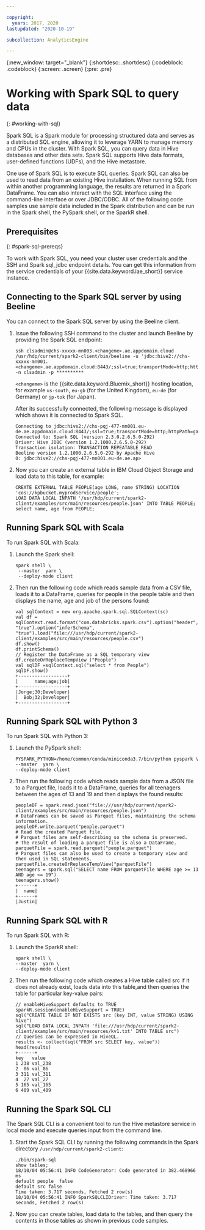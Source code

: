 ```yaml
---

copyright:
  years: 2017, 2020
lastupdated: "2020-10-19"

subcollection: AnalyticsEngine

---
```


<!-- Attribute definitions -->
{:new_window: target="_blank"}
{:shortdesc: .shortdesc}
{:codeblock: .codeblock}
{:screen: .screen}
{:pre: .pre}

# Working with Spark SQL to query data
{: #working-with-sql}

Spark SQL is a Spark module for processing structured data and serves as a distributed SQL engine, allowing it to leverage YARN to manage memory and CPUs in the cluster. With Spark SQL, you can query data in Hive databases and other data sets. Spark SQL supports Hive data formats, user-defined functions (UDFs), and the Hive metastore.

One use of Spark SQL is to execute SQL queries. Spark SQL can also be used to read data from an existing Hive installation. When running SQL from within another programming language, the results are returned in a Spark DataFrame. You can also interact with the SQL interface using the command-line interface or over JDBC/ODBC. All of the following code samples use sample data included in the Spark distribution and can be run in the Spark shell, the PySpark shell, or the SparkR shell.

## Prerequisites
{: #spark-sql-prereqs}

To work with Spark SQL, you need your cluster user credentials and the SSH and Spark sql_jdbc endpoint details. You can get this information from the service credentials of your {{site.data.keyword.iae_short}}  service instance.

## Connecting to the Spark SQL server by using Beeline

You can connect to the Spark SQL server by using the Beeline client.

1. Issue the following SSH command to the cluster and launch Beeline by providing the Spark SQL endpoint:

    ```
    ssh clsadmin@chs-xxxxx-mn003.<changeme>.ae.appdomain.cloud
    /usr/hdp/current/spark2-client/bin/beeline -u 'jdbc:hive2://chs-xxxxx-mn001.<changeme>.ae.appdomain.cloud:8443/;ssl=true;transportMode=http;httpPath=gateway/default/spark' -n clsadmin -p **********
    ```
    `<changeme>` is the {{site.data.keyword.Bluemix_short}} hosting location, for example `us-south`, `eu-gb` (for the United Kingdom), `eu-de` (for Germany) or `jp-tok` (for Japan).

    After its successfully connected, the following message is displayed which shows it is connected to Spark SQL.

     ```
     Connecting to jdbc:hive2://chs-pqj-477-mn001.eu-de.ae.appdomain.cloud:8443/;ssl=true;transportMode=http;httpPath=gateway/default/spark
     Connected to: Spark SQL (version 2.3.0.2.6.5.0-292)
     Driver: Hive JDBC (version 1.2.1000.2.6.5.0-292)
     Transaction isolation: TRANSACTION_REPEATABLE_READ
     Beeline version 1.2.1000.2.6.5.0-292 by Apache Hive
     0: jdbc:hive2://chs-pqj-477-mn001.eu-de.ae.ap>
     ```
2. Now you can create an external table in IBM Cloud Object Storage and load data to this table, for example:

    ```
    CREATE EXTERNAL TABLE PEOPLE(age LONG, name STRING) LOCATION 'cos://kpbucket.myprodservice/people';
    LOAD DATA LOCAL INPATH '/usr/hdp/current/spark2-client/examples/src/main/resources/people.json' INTO TABLE PEOPLE;
    select name, age from PEOPLE;
    ```

## Running Spark SQL with Scala

To run Spark SQL with Scala:

1. Launch the Spark shell:

    ```
    spark shell \
     --master  yarn \
     --deploy-mode client
    ```
2. Then run the following code which reads sample data from a CSV file, loads it to a DataFrame, queries for people in the people table and then displays the name, age and job of the persons found:

    ```
    val sqlContext = new org.apache.spark.sql.SQLContext(sc)
    val df = sqlContext.read.format("com.databricks.spark.csv").option("header", "true").option("inferSchema", "true").load("file:///usr/hdp/current/spark2-client/examples/src/main/resources/people.csv")
    df.show()
    df.printSchema()
    // Register the DataFrame as a SQL temporary view
    df.createOrReplaceTempView ("People")
    val sqlDF =sqlContext.sql("select * from People")
    sqlDF.show()
    +------------------+
    |      name;age;job|
    +------------------+
    |Jorge;30;Developer|
    |  Bob;32;Developer|
    +------------------+
    ```

## Running Spark SQL with Python 3

To run Spark SQL with Python 3:

1. Launch the PySpark shell:

    ```
    PYSPARK_PYTHON=/home/common/conda/miniconda3.7/bin/python pyspark \
    --master  yarn \
    --deploy-mode client
    ```
2. Then run the following code which reads sample data from a JSON file to a Parquet file, loads it to a DataFrame, queries for all teenagers between the ages of 13 and 19 and then displays the found results:

    ```
    peopleDF = spark.read.json("file:///usr/hdp/current/spark2-client/examples/src/main/resources/people.json")
    # DataFrames can be saved as Parquet files, maintaining the schema information.
    peopleDF.write.parquet("people.parquet")
    # Read the created Parquet file.
    # Parquet files are self-describing so the schema is preserved.
    # The result of loading a parquet file is also a DataFrame.
    parquetFile = spark.read.parquet("people.parquet")
    # Parquet files can also be used to create a temporary view and then used in SQL statements.
    parquetFile.createOrReplaceTempView("parquetFile")
    teenagers = spark.sql("SELECT name FROM parquetFile WHERE age >= 13 AND age <= 19")
    teenagers.show()
    +------+                                                                        
    |  name|
    +------+
    |Justin|
    ```

## Running Spark SQL with R

To run Spark SQL with R:

1. Launch the SparkR shell:

    ```
    spark shell \
    --master  yarn \
    --deploy-mode client
    ```
1. Then run the following code which creates a Hive table called src if it does not already exist, loads data into this table,and then queries the table for particular key-value pairs:

    ```
    // enableHiveSupport defaults to TRUE
    sparkR.session(enableHiveSupport = TRUE)
    sql("CREATE TABLE IF NOT EXISTS src (key INT, value STRING) USING hive")
    sql("LOAD DATA LOCAL INPATH 'file:///usr/hdp/current/spark2-client/examples/src/main/resources/kv1.txt' INTO TABLE src")
    // Queries can be expressed in HiveQL.
    results <- collect(sql("FROM src SELECT key, value"))
    head(results)
    +------+
    key   value
    1 238 val_238
    2  86 val_86
    3 311 val_311
    4  27 val_27
    5 165 val_165
    6 409 val_409
    ```

## Running the Spark SQL CLI

The Spark SQL CLI is a convenient tool to run the Hive metastore service in local mode and execute queries input from the command line.

1. Start the Spark SQL CLI by running the following commands in the Spark directory `/usr/hdp/current/spark2-client`:

    ```
    ./bin/spark-sql
    show tables;
    18/10/04 05:56:41 INFO CodeGenerator: Code generated in 382.468966 ms
    default	people	false
    default	src	false
    Time taken: 3.717 seconds, Fetched 2 row(s)
    18/10/04 05:56:41 INFO SparkSQLCLIDriver: Time taken: 3.717 seconds, Fetched 2 row(s)
    ```
1. Now you can create tables, load data to the tables, and then query the contents in those tables as shown in previous code samples.
